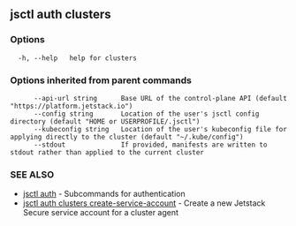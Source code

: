 ## jsctl auth clusters



### Options

```
  -h, --help   help for clusters
```

### Options inherited from parent commands

```
      --api-url string      Base URL of the control-plane API (default "https://platform.jetstack.io")
      --config string       Location of the user's jsctl config directory (default "HOME or USERPROFILE/.jsctl")
      --kubeconfig string   Location of the user's kubeconfig file for applying directly to the cluster (default "~/.kube/config")
      --stdout              If provided, manifests are written to stdout rather than applied to the current cluster
```

### SEE ALSO

* [jsctl auth](jsctl_auth.md)	 - Subcommands for authentication
* [jsctl auth clusters create-service-account](jsctl_auth_clusters_create-service-account.md)	 - Create a new Jetstack Secure service account for a cluster agent

